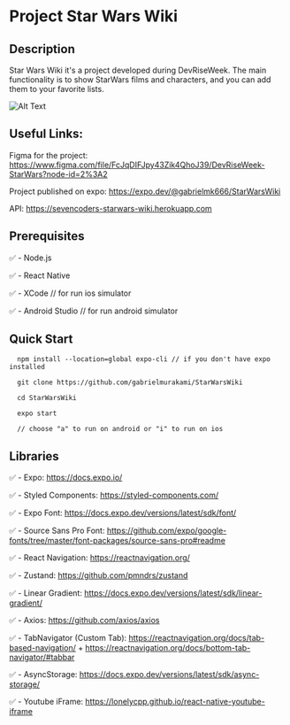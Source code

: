 # Project Star Wars Wiki

## Description

Star Wars Wiki it's a project developed during DevRiseWeek.
The main functionality is to show StarWars films and characters, and you can add them to your favorite lists.

![Alt Text](https://media.giphy.com/media/6OECbfhIGPGF7vaozV/giphy.gif)

## Useful Links:

Figma for the project: https://www.figma.com/file/FcJqDIFJpy43Zik4QhoJ39/DevRiseWeek-StarWars?node-id=2%3A2

Project published on expo: https://expo.dev/@gabrielmk666/StarWarsWiki

API: https://sevencoders-starwars-wiki.herokuapp.com

## Prerequisites

:white_check_mark: - Node.js

:white_check_mark: - React Native

:white_check_mark: - XCode // for run ios simulator

:white_check_mark: - Android Studio // for run android simulator

## Quick Start

```
  npm install --location=global expo-cli // if you don't have expo installed

  git clone https://github.com/gabrielmurakami/StarWarsWiki

  cd StarWarsWiki

  expo start

  // choose "a" to run on android or "i" to run on ios
```

## Libraries

:white_check_mark: - Expo: https://docs.expo.io/

:white_check_mark: - Styled Components: https://styled-components.com/

:white_check_mark: - Expo Font: https://docs.expo.dev/versions/latest/sdk/font/

:white_check_mark: - Source Sans Pro Font: https://github.com/expo/google-fonts/tree/master/font-packages/source-sans-pro#readme

:white_check_mark: - React Navigation: https://reactnavigation.org/

:white_check_mark: - Zustand: https://github.com/pmndrs/zustand

:white_check_mark: - Linear Gradient: https://docs.expo.dev/versions/latest/sdk/linear-gradient/

:white_check_mark: - Axios: https://github.com/axios/axios

:white_check_mark: - TabNavigator (Custom Tab): https://reactnavigation.org/docs/tab-based-navigation/ + https://reactnavigation.org/docs/bottom-tab-navigator/#tabbar

:white_check_mark: - AsyncStorage: https://docs.expo.dev/versions/latest/sdk/async-storage/

:white_check_mark: - Youtube iFrame: https://lonelycpp.github.io/react-native-youtube-iframe
